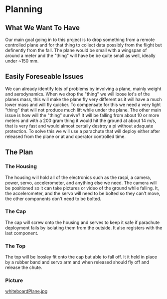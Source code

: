 # Planning

## What We Want To Have
  Our main goal going in to this project is to drop something from a remote controlled plane and for that thing to collect data possibly from the flight but definently from the fall. The plane would be small with a wingspan of around a meter and the "thing" will have be be quite small as well, ideally under ~150 mm. 

## Easily Foreseable Issues
  We can already identify lots of problems by involving a plane, mainly weight and aerodynamics. When we drop the "thing" we will loose lot's of the planes mass, this will make the plane fly very different as it will have a much lower mass and will fly quicker. To compensate for this we need a very light "thing" that will not produce much lift while under the plane. 
  The other main issue is how will the "thing" survive? It will be falling from about 10 or more meters and with a 200 gram thing it would hit the ground at about 14 m/s, that is very fast and would almost certaily destroy a pi without adaquate protection. To solve this we will use a parachute that will deploy either after released from the plane or at and operator controlled time. 

## The Plan
### The Housing
The housing will hold all of the electronics such as the raspi, a camera, power, servo, accelerometer, and anything else we need. The camera will be positioned so it can take pictures or video of the ground while falling. It, the accelerometer, and the servo will need to be bolted so they can't move, the other components don't need to be bolted. 
### The Cap
The cap will screw onto the housing and serves to keep it safe if parachute deployment fails by isolating them from the outside. It also registers with the last component. 
### The Top
The top will be loosley fit onto the cap but able to fall off. It it held in place by a rubber band and servo arm and when released should fly off and release the chute. 
### Picture
[whiteboardPlane.jpg](https://github.com/vwellmo57/Plane-Emitted-Data-Obtainer/blob/main/Planning/Media/whiteboardPlane.jpg)
